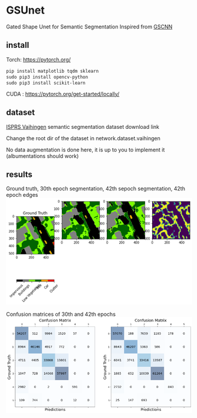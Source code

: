 # GSUnet

Gated Shape Unet for Semantic Segmentation
Inspired from [GSCNN](https://nv-tlabs.github.io/GSCNN/)

## install

Torch: https://pytorch.org/

    pip install matplotlib tqdm sklearn
    sudo pip3 install opencv-python
    sudo pip3 install scikit-learn

CUDA : https://pytorch.org/get-started/locally/

## dataset

[ISPRS Vaihingen](https://www.isprs.org/education/benchmarks/UrbanSemLab/default.aspx) semantic segmentation dataset download link

Change the root dir of the dataset in network.dataset.vaihingen

No data augmentation is done here, it is up to you to implement it (albumentations should work)

## results

Ground truth, 30th epoch segmentation, 42th sepoch segmentation, 42th epoch edges
![Segmentations](images/segmentations.png)

Confusion matrices of 30th and 42th epochs
![Segmentations](images/confusion_matrix.png)
